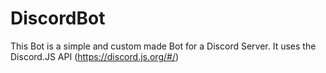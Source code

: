 # DiscordBot

This Bot is a simple and custom made Bot for a Discord Server.
It uses the Discord.JS API (https://discord.js.org/#/)
